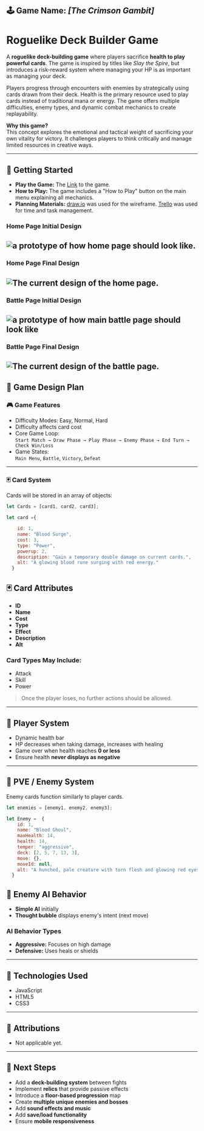 
## 🕹️ Game Name: *[The Crimson Gambit]*
# Roguelike Deck Builder Game



A **roguelike deck-building game** where players sacrifice **health to play powerful cards**. The game is inspired by titles like *Slay the Spire*, but introduces a risk-reward system where managing your HP is as important as managing your deck.

Players progress through encounters with enemies by strategically using cards drawn from their deck. Health is the primary resource used to play cards instead of traditional mana or energy. The game offers multiple difficulties, enemy types, and dynamic combat mechanics to create replayability.

**Why this game?**  
This concept explores the emotional and tactical weight of sacrificing your own vitality for victory. It challenges players to think critically and manage limited resources in creative ways.

---

## 🚀 Getting Started

- **Play the Game:** The [Link](https://the-crimson-gambit.surge.sh/index.html) to the game.
- **How to Play:** The game includes a "How to Play" button on the main menu explaining all mechanics.
- **Planning Materials:**
[draw.io](https://app.diagrams.net/#G1PyYV1US6-spDXPjkXFD70WIm6NSI6zyb#%7B%22pageId%22%3A%22N-C6wULLYs8-NzSbLSXE%22%7D) was used for the wireframe.
[Trello](https://trello.com/b/vqoMt1D0/rougelike-deck-builder-game) was used for time and task management. 

### Home Page Initial Design
## ![a prototype of how home page should look like.](assets/backgrounds/Home-page-draft.png)

### Home Page Final Design
## ![The current design of the home page.](assets/backgrounds/home-Page-Final-Design.png)

### Battle Page Initial Design
## ![a prototype of how main battle page should look like](assets/backgrounds/Battle-page-draft.png)

### Battle Page Final Design
## ![The current design of the battle page.](assets/backgrounds/battle-Page-Final-Design.png)

## 🧠 Game Design Plan

### 🎮 Game Features

- Difficulty Modes: Easy, Normal, Hard
- Difficulty affects card cost
- Core Game Loop:  
  `Start Match → Draw Phase → Play Phase → Enemy Phase → End Turn → Check Win/Loss`
- Game States:  
  `Main Menu`, `Battle`, `Victory`, `Defeat`


---

### 🃏 Card System

Cards will be stored in an array of objects:

```js
let Cards = [card1, card2, card3];

let card ={

    id: 1,
    name: "Blood Surge",
    cost: 3,
    type: "Power",
    powerup: 2,
    description: "Gain a temporary double damage on current cards.",
    alt: "A glowing blood rune surging with red energy."
  }
```
## 🃏 Card Attributes

- **ID**
- **Name**
- **Cost**
- **Type**
- **Effect**
- **Description**
- **Alt**

### Card Types May Include:
- Attack  
- Skill  
- Power  

> Once the player loses, no further actions should be allowed.

---

## 🧍 Player System

- Dynamic health bar  
- HP decreases when taking damage, increases with healing  
- Game over when health reaches **0 or less**  
- Ensure health **never displays as negative**

---

## 🤖 PVE / Enemy System

Enemy cards function similarly to player cards.

```js
let enemies = [enemy1, enemy2, enemy3];

let Enemy =  {
    id: 1,
    name: "Blood Ghoul",
    maxHealth: 14,
    health: 14,
    temper: "aggressive",
    deck: [2, 5, 7, 13, 3],
    move: {},
    moveId: null,
    alt: "A hunched, pale creature with torn flesh and glowing red eyes."
  }
```
## 🤖 Enemy AI Behavior

- **Simple AI** initially  
- **Thought bubble** displays enemy's intent (next move)

### AI Behavior Types

- **Aggressive:** Focuses on high damage  
- **Defensive:** Uses heals or shields  

---

## 🧱 Technologies Used

- JavaScript  
- HTML5  
- CSS3  

---

## 🙏 Attributions

- Not applicable yet. 


---

## 🚧 Next Steps

- Add a **deck-building system** between fights  
- Implement **relics** that provide passive effects  
- Introduce a **floor-based progression** map  
- Create **multiple unique enemies and bosses**  
- Add **sound effects and music**  
- Add **save/load functionality**  
- Ensure **mobile responsiveness**
